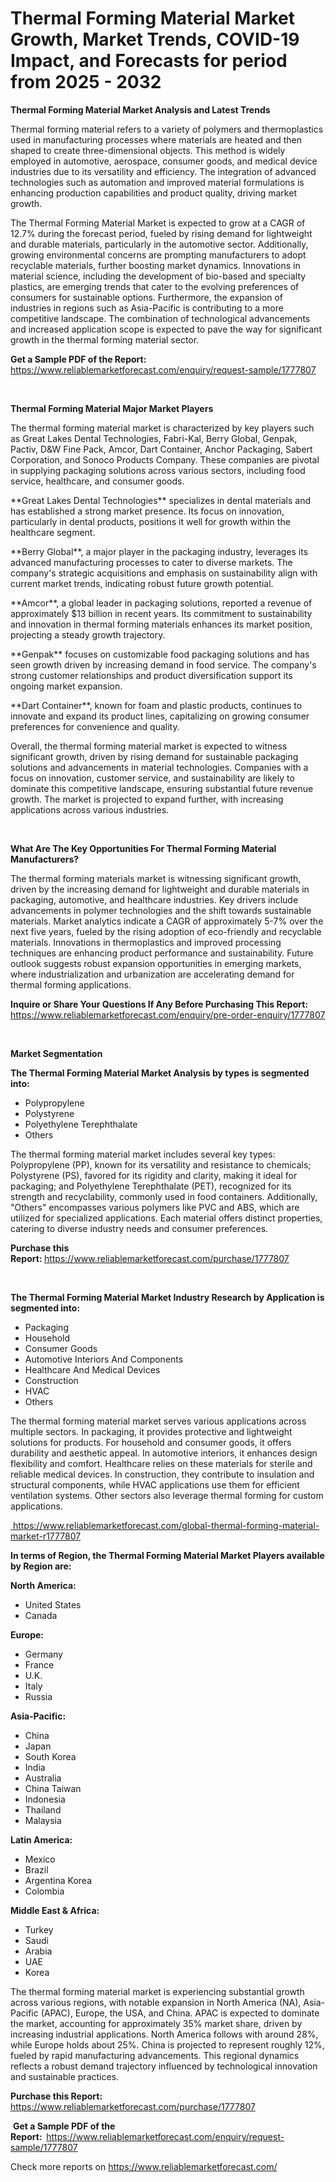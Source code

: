 <p><h1>Thermal Forming Material Market Growth, Market Trends, COVID-19 Impact, and Forecasts for period from 2025 - 2032</h1></p><p><strong>Thermal Forming Material Market Analysis and Latest Trends</strong></p>
<p><p>Thermal forming material refers to a variety of polymers and thermoplastics used in manufacturing processes where materials are heated and then shaped to create three-dimensional objects. This method is widely employed in automotive, aerospace, consumer goods, and medical device industries due to its versatility and efficiency. The integration of advanced technologies such as automation and improved material formulations is enhancing production capabilities and product quality, driving market growth.</p><p>The Thermal Forming Material Market is expected to grow at a CAGR of 12.7% during the forecast period, fueled by rising demand for lightweight and durable materials, particularly in the automotive sector. Additionally, growing environmental concerns are prompting manufacturers to adopt recyclable materials, further boosting market dynamics. Innovations in material science, including the development of bio-based and specialty plastics, are emerging trends that cater to the evolving preferences of consumers for sustainable options. Furthermore, the expansion of industries in regions such as Asia-Pacific is contributing to a more competitive landscape. The combination of technological advancements and increased application scope is expected to pave the way for significant growth in the thermal forming material sector.</p></p>
<p><strong>Get a Sample PDF of the Report:&nbsp;</strong> <a href="https://www.reliablemarketforecast.com/enquiry/request-sample/1777807?utm_campaign=2272&utm_medium=2&utm_source=Github&utm_content=ia&utm_term=02022025&utm_id=thermal-forming-material">https://www.reliablemarketforecast.com/enquiry/request-sample/1777807</a></p>
<p>&nbsp;</p>
<p><strong>Thermal Forming Material Major Market Players</strong></p>
<p><p>The thermal forming material market is characterized by key players such as Great Lakes Dental Technologies, Fabri-Kal, Berry Global, Genpak, Pactiv, D&W Fine Pack, Amcor, Dart Container, Anchor Packaging, Sabert Corporation, and Sonoco Products Company. These companies are pivotal in supplying packaging solutions across various sectors, including food service, healthcare, and consumer goods.</p><p>**Great Lakes Dental Technologies** specializes in dental materials and has established a strong market presence. Its focus on innovation, particularly in dental products, positions it well for growth within the healthcare segment.</p><p>**Berry Global**, a major player in the packaging industry, leverages its advanced manufacturing processes to cater to diverse markets. The company's strategic acquisitions and emphasis on sustainability align with current market trends, indicating robust future growth potential.</p><p>**Amcor**, a global leader in packaging solutions, reported a revenue of approximately $13 billion in recent years. Its commitment to sustainability and innovation in thermal forming materials enhances its market position, projecting a steady growth trajectory.</p><p>**Genpak** focuses on customizable food packaging solutions and has seen growth driven by increasing demand in food service. The company's strong customer relationships and product diversification support its ongoing market expansion.</p><p>**Dart Container**, known for foam and plastic products, continues to innovate and expand its product lines, capitalizing on growing consumer preferences for convenience and quality.</p><p>Overall, the thermal forming material market is expected to witness significant growth, driven by rising demand for sustainable packaging solutions and advancements in material technologies. Companies with a focus on innovation, customer service, and sustainability are likely to dominate this competitive landscape, ensuring substantial future revenue growth. The market is projected to expand further, with increasing applications across various industries.</p></p>
<p>&nbsp;</p>
<p><strong>What Are The Key Opportunities For Thermal Forming Material Manufacturers?</strong></p>
<p><p>The thermal forming materials market is witnessing significant growth, driven by the increasing demand for lightweight and durable materials in packaging, automotive, and healthcare industries. Key drivers include advancements in polymer technologies and the shift towards sustainable materials. Market analytics indicate a CAGR of approximately 5-7% over the next five years, fueled by the rising adoption of eco-friendly and recyclable materials. Innovations in thermoplastics and improved processing techniques are enhancing product performance and sustainability. Future outlook suggests robust expansion opportunities in emerging markets, where industrialization and urbanization are accelerating demand for thermal forming applications.</p></p>
<p><strong>Inquire or Share Your Questions If Any Before Purchasing This Report:</strong> <a href="https://www.reliablemarketforecast.com/enquiry/pre-order-enquiry/1777807?utm_campaign=2272&utm_medium=2&utm_source=Github&utm_content=ia&utm_term=02022025&utm_id=thermal-forming-material">https://www.reliablemarketforecast.com/enquiry/pre-order-enquiry/1777807</a></p>
<p>&nbsp;</p>
<p><strong>Market Segmentation</strong></p>
<p><strong>The Thermal Forming Material Market Analysis by types is segmented into:</strong></p>
<p><ul><li>Polypropylene</li><li>Polystyrene</li><li>Polyethylene Terephthalate</li><li>Others</li></ul></p>
<p><p>The thermal forming material market includes several key types: Polypropylene (PP), known for its versatility and resistance to chemicals; Polystyrene (PS), favored for its rigidity and clarity, making it ideal for packaging; and Polyethylene Terephthalate (PET), recognized for its strength and recyclability, commonly used in food containers. Additionally, "Others" encompasses various polymers like PVC and ABS, which are utilized for specialized applications. Each material offers distinct properties, catering to diverse industry needs and consumer preferences.</p></p>
<p><strong>Purchase this Report:&nbsp;</strong><a href="https://www.reliablemarketforecast.com/purchase/1777807?utm_campaign=2272&utm_medium=2&utm_source=Github&utm_content=ia&utm_term=02022025&utm_id=thermal-forming-material">https://www.reliablemarketforecast.com/purchase/1777807</a></p>
<p>&nbsp;</p>
<p><strong>The Thermal Forming Material Market Industry Research by Application is segmented into:</strong></p>
<p><ul><li>Packaging</li><li>Household</li><li>Consumer Goods</li><li>Automotive Interiors And Components</li><li>Healthcare And Medical Devices</li><li>Construction</li><li>HVAC</li><li>Others</li></ul></p>
<p><p>The thermal forming material market serves various applications across multiple sectors. In packaging, it provides protective and lightweight solutions for products. For household and consumer goods, it offers durability and aesthetic appeal. In automotive interiors, it enhances design flexibility and comfort. Healthcare relies on these materials for sterile and reliable medical devices. In construction, they contribute to insulation and structural components, while HVAC applications use them for efficient ventilation systems. Other sectors also leverage thermal forming for custom applications.</p></p>
<p><a href="https://www.reliablemarketforecast.com/global-thermal-forming-material-market-r1777807?utm_campaign=2272&utm_medium=2&utm_source=Github&utm_content=ia&utm_term=02022025&utm_id=thermal-forming-material">&nbsp;https://www.reliablemarketforecast.com/global-thermal-forming-material-market-r1777807</a></p>
<p><strong>In terms of Region, the Thermal Forming Material Market Players available by Region are:</strong></p>
<p>
    <p> <strong> North America: </strong>
        <ul>
            <li>United States</li>
            <li>Canada</li>
        </ul>
        </p> 
    <p> <strong> Europe: </strong>
        <ul>
            <li>Germany</li>
            <li>France</li>
            <li>U.K.</li>
            <li>Italy</li>
            <li>Russia</li>
        </ul>
        </p> 
    <p> <strong> Asia-Pacific: </strong>
        <ul>
            <li>China</li>
            <li>Japan</li>
            <li>South Korea</li>
            <li>India</li>
            <li>Australia</li>
            <li>China Taiwan</li>
            <li>Indonesia</li>
            <li>Thailand</li>
            <li>Malaysia</li>
        </ul>
        </p> 
    <p> <strong> Latin America: </strong>
        <ul>
            <li>Mexico</li>
            <li>Brazil</li>
            <li>Argentina Korea</li>
            <li>Colombia</li>
        </ul>
        </p> 
    <p> <strong> Middle East & Africa: </strong>
        <ul>
            <li>Turkey</li>
            <li>Saudi</li>
            <li>Arabia</li>
            <li>UAE</li>
            <li>Korea</li>
        </ul>
    </p>
    </p>
<p><p>The thermal forming material market is experiencing substantial growth across various regions, with notable expansion in North America (NA), Asia-Pacific (APAC), Europe, the USA, and China. APAC is expected to dominate the market, accounting for approximately 35% market share, driven by increasing industrial applications. North America follows with around 28%, while Europe holds about 25%. China is projected to represent roughly 12%, fueled by rapid manufacturing advancements. This regional dynamics reflects a robust demand trajectory influenced by technological innovation and sustainable practices.</p></p>
<p><strong>Purchase this Report: </strong><a href="https://www.reliablemarketforecast.com/purchase/1777807?utm_campaign=2272&utm_medium=2&utm_source=Github&utm_content=ia&utm_term=02022025&utm_id=thermal-forming-material">https://www.reliablemarketforecast.com/purchase/1777807</a></p>
<p>&nbsp;<strong>Get a Sample PDF of the Report:&nbsp;&nbsp;</strong><a href="https://www.reliablemarketforecast.com/enquiry/request-sample/1777807?utm_campaign=2272&utm_medium=2&utm_source=Github&utm_content=ia&utm_term=02022025&utm_id=thermal-forming-material">https://www.reliablemarketforecast.com/enquiry/request-sample/1777807</a></p>
<p><strong></strong></p>
<p>Check more reports on <a href="https://www.reliablemarketforecast.com/?utm_campaign=2272&utm_medium=2&utm_source=Github&utm_content=ia&utm_term=02022025&utm_id=thermal-forming-material">https://www.reliablemarketforecast.com/</a></p>